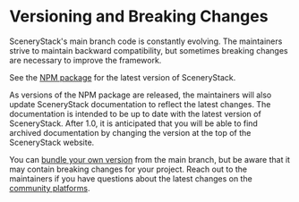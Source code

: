 # Versioning and Breaking Changes

SceneryStack's main branch code is constantly evolving. The maintainers strive to maintain backward compatibility, but sometimes breaking changes are necessary to improve the framework.

See the [NPM package](https://www.npmjs.com/package/scenerystack) for the latest version of SceneryStack.

As versions of the NPM package are released, the maintainers will also update SceneryStack documentation to reflect the latest changes. The documentation is intended to be up to date with the latest version of SceneryStack. After 1.0, it is anticipated that you will be able to find archived documentation by changing the version at the top of the SceneryStack website. <!-- TODO: update this when 1.1 or later is released -->

You can [bundle your own version](https://scenerystack.org/learn/modifying-scenerystack/#getting-the-latest-code) from the main branch, but be aware that it may contain breaking changes for your project. Reach out to the maintainers if you have questions about the latest changes on the [community platforms](https://scenerystack.org/community/join).
